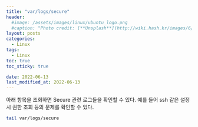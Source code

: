 ```yaml
---
title: "var/logs/secure"
header:
  #image: /assets/images/linux/ubuntu_logo.png
  #caption: "Photo credit: [**Unsplash**](http://wiki.hash.kr/images/6/6e/%EC%9A%B0%EB%B6%84%ED%88%AC_%EB%A1%9C%EA%B3%A0.png)"
layout: posts
categories:
  - Linux
tags:
  - Linux
toc: true
toc_sticky: true

date: 2022-06-13
last_modified_at: 2022-06-13
---
```


아래 항목을 조회하면 Secure 관련 로그들을 확인할 수 있다.
예를 들어 ssh 같은 설정 시 권한 조회 등의 문제를 확인할 수 있다.

``` bash
tail var/logs/secure 
```
